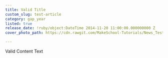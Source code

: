 ```yaml
---
title: Valid Title
custom_slug: test-article
category: gap_year
listed: true
release_date: !ruby/object:DateTime 2014-11-20 11:00:00.000000000 Z
cover_photo_path: https://cdn.rawgit.com/MakeSchool-Tutorials/News_Tests/0ed622232cb6dd701fa2011966918d98235ef692/8cddd0dd-0de6-4578-b7f0-05ed18e5a0de/cover_photo.jpeg

---
```

Valid Content Text